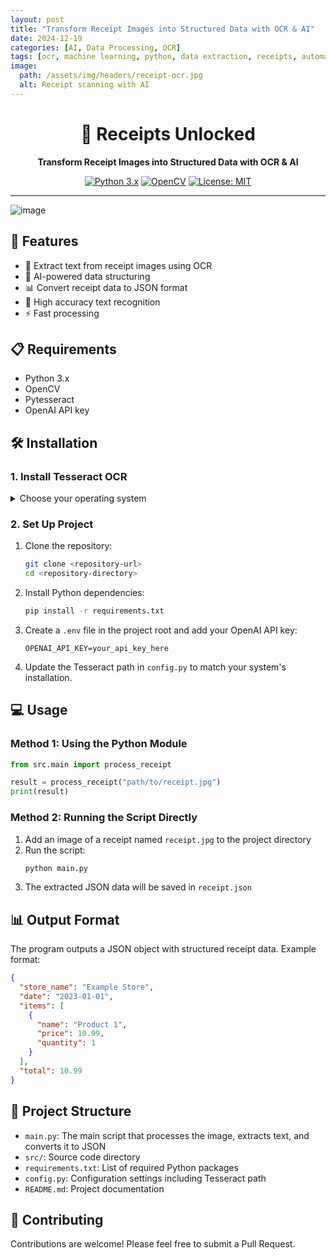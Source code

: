 ```yaml
---
layout: post
title: "Transform Receipt Images into Structured Data with OCR & AI"
date: 2024-12-19
categories: [AI, Data Processing, OCR]
tags: [ocr, machine learning, python, data extraction, receipts, automation]
image: 
  path: /assets/img/headers/receipt-ocr.jpg
  alt: Receipt scanning with AI
---
```


<div align="center">

# 🚀 Receipts Unlocked

**Transform Receipt Images into Structured Data with OCR & AI**

[![Python 3.x](https://img.shields.io/badge/python-3.x-blue.svg)](https://www.python.org/downloads/)
[![OpenCV](https://img.shields.io/badge/opencv-%23white.svg?style=flat&logo=opencv&logoColor=white)](https://opencv.org/)
[![License: MIT](https://img.shields.io/badge/License-MIT-yellow.svg)](https://opensource.org/licenses/MIT)

</div>

---
![image](https://github.com/user-attachments/assets/fd0cf629-8794-4e05-9369-a94e96fa60c1)

## 🚀 Features

- 📸 Extract text from receipt images using OCR
- 🤖 AI-powered data structuring
- 📊 Convert receipt data to JSON format
- 🎯 High accuracy text recognition
- ⚡ Fast processing

## 📋 Requirements

- Python 3.x
- OpenCV
- Pytesseract
- OpenAI API key

## 🛠️ Installation

### 1. Install Tesseract OCR

<details>
<summary>Choose your operating system</summary>

- **Windows**: Download from [UB-Mannheim/tesseract](https://github.com/UB-Mannheim/tesseract/wiki)
- **Linux**: `sudo apt-get install tesseract-ocr`
- **Mac**: `brew install tesseract`

</details>

### 2. Set Up Project

1. Clone the repository:
   ```bash
   git clone <repository-url>
   cd <repository-directory>
   ```

2. Install Python dependencies:
   ```bash
   pip install -r requirements.txt
   ```

3. Create a `.env` file in the project root and add your OpenAI API key:
   ```
   OPENAI_API_KEY=your_api_key_here
   ```

4. Update the Tesseract path in `config.py` to match your system's installation.

## 💻 Usage

### Method 1: Using the Python Module

```python
from src.main import process_receipt

result = process_receipt("path/to/receipt.jpg")
print(result)
```

### Method 2: Running the Script Directly
1. Add an image of a receipt named `receipt.jpg` to the project directory
2. Run the script:
   ```bash
   python main.py
   ```
3. The extracted JSON data will be saved in `receipt.json`

## 📊 Output Format

The program outputs a JSON object with structured receipt data. Example format:

```json
{
  "store_name": "Example Store",
  "date": "2023-01-01",
  "items": [
    {
      "name": "Product 1",
      "price": 10.99,
      "quantity": 1
    }
  ],
  "total": 10.99
}
```

## 📁 Project Structure

- `main.py`: The main script that processes the image, extracts text, and converts it to JSON
- `src/`: Source code directory
- `requirements.txt`: List of required Python packages
- `config.py`: Configuration settings including Tesseract path
- `README.md`: Project documentation

## 🤝 Contributing

Contributions are welcome! Please feel free to submit a Pull Request.





